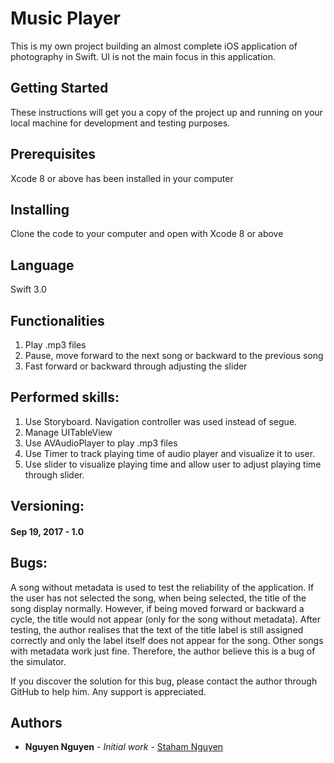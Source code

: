 # Music Player
This is my own project building an almost complete iOS application of photography in Swift. UI is not the main focus in this application.

## Getting Started
These instructions will get you a copy of the project up and running on your local machine for development and testing purposes.

## Prerequisites
Xcode 8 or above has been installed in your computer

## Installing
Clone the code to your computer and open with Xcode 8 or above

## Language
Swift 3.0

## Functionalities
1. Play .mp3 files
2. Pause, move forward to the next song or backward to the previous song
3. Fast forward or backward through adjusting the slider

## Performed skills:
1. Use Storyboard. Navigation controller was used instead of segue.
2. Manage UITableView
3. Use AVAudioPlayer to play .mp3 files
4. Use Timer to track playing time of audio player and visualize it to user.
5. Use slider to visualize playing time and allow user to adjust playing time through slider.

## Versioning:
#### Sep 19, 2017 - 1.0 

## Bugs:
A song without metadata is used to test the reliability of the application.
If the user has not selected the song, when being selected, the title of the song display normally.
However, if being moved forward or backward a cycle, the title would not appear (only for the song without metadata).
After testing, the author realises that the text of the title label is still assigned correctly and only the label itself does not appear for the song.
Other songs with metadata work just fine. Therefore, the author believe this is a bug of the simulator.

If you discover the solution for this bug, please contact the author through GitHub to help him. Any support is appreciated.

## Authors
* **Nguyen Nguyen** - *Initial work* - [Staham Nguyen](https://github.com/stahamnguyen)
